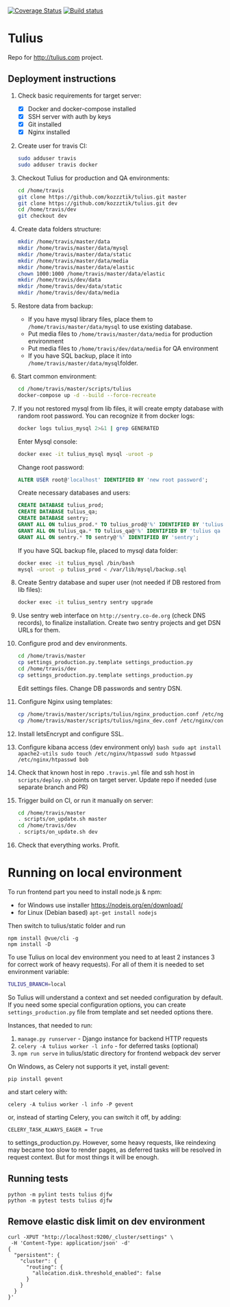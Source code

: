 [![Coverage Status](https://coveralls.io/repos/github/kozzztik/tulius/badge.svg?branch=dev)](https://coveralls.io/github/kozzztik/tulius)
[![Build status](https://travis-ci.org/kozzztik/tulius.svg?branch=dev "Travis")](https://travis-ci.org/kozzztik/tulius)
# Tulius
Repo for http://tulius.com project.
## Deployment instructions
1. Check basic requirements for target server:
    - [x] Docker and docker-compose installed
    - [x] SSH server with auth by keys
    - [x] Git installed
    - [x] Nginx installed

2. Create user for travis CI:
    ```bash
    sudo adduser travis
    sudo adduser travis docker
    ```
3. Checkout Tulius for production and QA environments:
    ```bash
    cd /home/travis
    git clone https://github.com/kozzztik/tulius.git master
    git clone https://github.com/kozzztik/tulius.git dev
    cd /home/travis/dev
    git checkout dev
    ```
4. Create data folders structure:
    ```bash
    mkdir /home/travis/master/data
    mkdir /home/travis/master/data/mysql
    mkdir /home/travis/master/data/static
    mkdir /home/travis/master/data/media
    mkdir /home/travis/master/data/elastic
    chown 1000:1000 /home/travis/master/data/elastic
    mkdir /home/travis/dev/data
    mkdir /home/travis/dev/data/static
    mkdir /home/travis/dev/data/media
    ```
5. Restore data from backup:
    - If you have mysql library files, place them to `/home/travis/master/data/mysql` to use existing database.
    - Put media files to `/home/travis/master/data/media` for production environment
    - Put media files to `/home/travis/dev/data/media` for QA environment
    - If you have SQL backup, place it into `/home/travis/master/data/mysql`folder.

6. Start common environment:
    ```bash
    cd /home/travis/master/scripts/tulius
    docker-compose up -d --build --force-recreate
    ``` 
7. If you not restored mysql from lib files, it will create empty database with random root password. 
    You can recognize it from docker logs:
    ```bash
    docker logs tulius_mysql 2>&1 | grep GENERATED
     ```
    Enter Mysql console:
    ```bash
    docker exec -it tulius_mysql mysql -uroot -p
    ```
    Change root password:
    ```sql
    ALTER USER root@'localhost' IDENTIFIED BY 'new root password';
    ```
    Create necessary databases and users:
    ```sql
    CREATE DATABASE tulius_prod;
    CREATE DATABASE tulius_qa;
    CREATE DATABASE sentry;
    GRANT ALL ON tulius_prod.* TO tulius_prod@'%' IDENTIFIED BY 'tulius prod password';
    GRANT ALL ON tulius_qa.* TO tulius_qa@'%' IDENTIFIED BY 'tulius qa password';
    GRANT ALL ON sentry.* TO sentry@'%' IDENTIFIED BY 'sentry';
    ``` 
    If you have SQL backup file, placed to mysql data folder:
    ```bash
    docker exec -it tulius_mysql /bin/bash
    mysql -uroot -p tulius_prod < /var/lib/mysql/backup.sql
    ```
 8. Create Sentry database and super user (not needed if DB restored from lib files):
     ```bash
    docker exec -it tulius_sentry sentry upgrade
    ```
 9. Use sentry web interface on `http://sentry.co-de.org` (check DNS records), to finalize installation. 
 Create two sentry projects and get DSN URLs for them.
 
10. Configure prod and dev environments.
    ```bash
    cd /home/travis/master
    cp settings_production.py.template settings_production.py
    cd /home/travis/dev
    cp settings_production.py.template settings_production.py
    ```
    Edit settings files. Change DB passwords and sentry DSN.
   
11. Configure Nginx using templates:
    ```bash
    cp /home/travis/master/scripts/tulius/nginx_production.conf /etc/nginx/conf.d/tulius_prod.conf
    cp /home/travis/master/scripts/tulius/nginx_dev.conf /etc/nginx/conf.d/tulius_dev.conf
    ```
    
12. Install letsEncrypt and configure SSL.

13.  Configure kibana access (dev environment only)
    ```bash
    sudo apt install apache2-utils
    sudo touch /etc/nginx/htpasswd
    sudo htpasswd /etc/nginx/htpasswd bob
    ```

14. Check that known host in repo `.travis.yml` file and ssh host in `scripts/deploy.sh` points on target server. 
Update repo if needed (use separate branch and PR)

15. Trigger build on CI, or run it manually on server:
    ```bash
    cd /home/travis/master
    . scripts/on_update.sh master
    cd /home/travis/dev
    . scripts/on_update.sh dev
    ``` 
16. Check that everything works. Profit.

# Running on local environment

To run frontend part you need to install node.js & npm:
- for Windows use installer https://nodejs.org/en/download/ 
- for Linux (Debian based) ```apt-get install nodejs```

Then switch to tulius/static folder and run 
```
npm install @vue/cli -g
npm install -D
```

To use Tulius on local dev environment you need to at least 2 instances
3 for correct work of heavy requests). 
For all of them it is needed to set environment variable:

```bash
TULIUS_BRANCH=local
``` 
So Tulius will understand a context and set needed configuration by default. 
If you need some special configuration options, you can create `settings_production.py`
file from template and set needed options there.

Instances, that needed to run:
1. `manage.py runserver` - Django instance for backend HTTP requests
2. `celery -A tulius worker -l info` - for deferred tasks (optional)
3. `npm run serve` in tulius/static directory for frontend webpack dev server
 
On Windows, as Celery not supports it yet, install gevent:

```pip install gevent```

and start celery with:

```celery -A tulius worker -l info -P gevent```

or, instead of starting Celery, you can switch it off, by adding:

```CELERY_TASK_ALWAYS_EAGER = True```

to settings_production.py. However, some heavy requests, like reindexing may
became too slow to render pages, as deferred tasks will be resolved in request 
context. But for most things it will be enough.

## Running tests

``` 
python -m pylint tests tulius djfw
python -m pytest tests tulius djfw
```

## Remove elastic disk limit on dev environment
```
curl -XPUT "http://localhost:9200/_cluster/settings" \
 -H 'Content-Type: application/json' -d'
{
  "persistent": {
    "cluster": {
      "routing": {
        "allocation.disk.threshold_enabled": false
      }
    }
  }
}'
```
